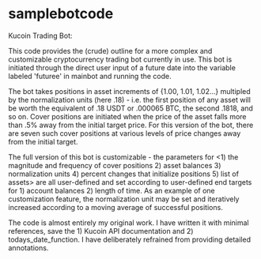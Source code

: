 # samplebotcode

Kucoin Trading Bot:

This code provides the (crude) outline for a more complex and customizable cryptocurrency trading bot currently in use. This bot is initiated through the direct user input of a future date into the variable labeled 'futuree' in mainbot and running the code.

The bot takes positions in asset increments of {1.00, 1.01, 1.02...} multipled by the normalization units (here .18) - i.e. the first position of any asset will be worth the equivalent of .18 USDT or .000065 BTC, the second .1818, and so on. Cover positions are initiated when the price of the asset falls more than .5% away from the initial target price. For this version of the bot, there are seven such cover positions at various levels of price changes away from the initial target.

The full version of this bot is customizable - the parameters for <1) the magnitude and frequency of cover positions 2) asset balances 3) normalization units 4) percent changes that initialize positions 5) list of assets> are all user-defined and set according to user-defined end targets for 1) account balances 2) length of time. As an example of one customization feature, the normalization unit may be set and iteratively increased according to a moving average of successful positions.

The code is almost entirely my original work. I have written it with minimal references, save the 1) Kucoin API documentation and 2) todays_date_function. I have deliberately refrained from providing detailed annotations. 

